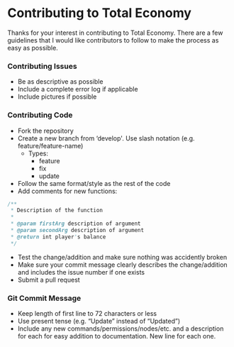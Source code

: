 # Contributing to Total Economy
Thanks for your interest in contributing to Total Economy. There are a few guidelines that I would like contributors to follow to make the process as easy as possible.

### Contributing Issues
* Be as descriptive as possible
* Include a complete error log if applicable
* Include pictures if possible

### Contributing Code
* Fork the repository
* Create a new branch from ‘develop'. Use slash notation (e.g. feature/feature-name)
    * Types:
        * feature
        * fix
        * update
* Follow the same format/style as the rest of the code
* Add comments for new functions:
``` java
/**
 * Description of the function
 *
 * @param firstArg description of argument
 * @param secondArg description of argument
 * @return int player's balance
 */
```
* Test the change/addition and make sure nothing was accidently broken
* Make sure your commit message clearly describes the change/addition and includes the issue number if one exists
* Submit a pull request

### Git Commit Message
* Keep length of first line to 72 characters or less
* Use present tense (e.g. “Update” instead of “Updated”)
* Include any new commands/permissions/nodes/etc. and a description for each for easy addition to documentation. New line for each one.
